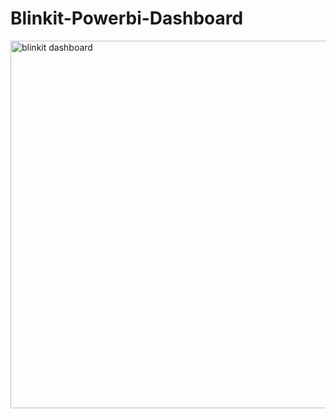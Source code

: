 # Blinkit-Powerbi-Dashboard
<img width="588" alt="blinkit dashboard" src="https://github.com/user-attachments/assets/5eafc785-2f89-4d41-85c6-7645fbb21b3b" />
